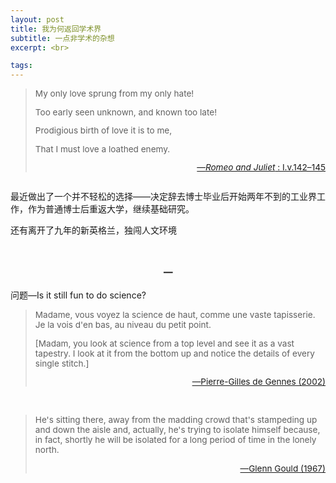 ```yaml
---
layout: post
title: 我为何返回学术界
subtitle: 一点非学术的杂想
excerpt: <br>

tags: 
---
```

><p style="margin-bottom: 0.5em; font-size:.97em">
>My only love sprung from my only hate! </p>
><p style="margin-bottom: 0.5em; font-size:.97em">
>Too early seen unknown, and known too late! </p>
><p style="margin-bottom: 0.5em; font-size:.97em">
>Prodigious birth of love it is to me, </p>
><p style="font-size:.97em">
>That I must love a loathed enemy. </p>
><p align="right" style="font-size:0.97em"> 
>	<a href="https://en.wikisource.org/wiki/Romeo_and_Juliet_(1917)_Yale/Text/Act_I">—<em>Romeo and Juliet</em> : I.v.142–145</a> </p>

<p style="margin-bottom:2em"> </p>

最近做出了一个并不轻松的选择——决定辞去博士毕业后开始两年不到的工业界工作，作为普通博士后重返大学，继续基础研究。

还有离开了九年的新英格兰，独闯人文环境

<br>


<p style="text-align:center; font-size:1.1em"> <b>一</b> </p>


问题—Is it still fun to do science?

> <p style="font-size:.97em">
> Madame, vous voyez la science de haut, comme une vaste tapisserie. Je la vois d&apos;en bas, au niveau du petit point.</p> 
>
> <p style="font-size:.97em">
> [Madam, you look at science from a top level and see it as a vast tapestry. I look at it from the bottom up and notice the details of every single stitch.] </p>
><p align="right" style="font-size:0.97em"> 
>	<a href="https://archive.org/details/petitpoint0000genn/page/7/mode/2up">—Pierre-Gilles de Gennes (2002) </a> </p>

<br>


> <p style="font-size:.97em">
> He&apos;s sitting there, away from the madding crowd that&apos;s stampeding up and down the aisle and, actually, he&apos;s trying to isolate himself because, in fact, shortly he will be isolated for a long period of time in the lonely north. </p>
><p align="right" style="font-size:0.97em"> 
>	<a href="https://youtu.be/Tsux27kMwjc?si=CzJcEeQjt1KvZFph&t=576">—Glenn Gould (1967) </a> </p>

<br>




